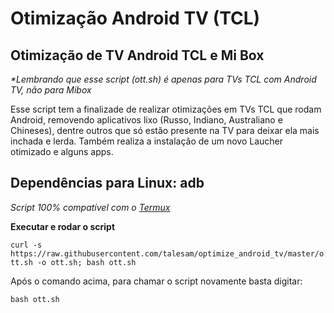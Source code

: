 # Otimização Android TV (TCL)
## Otimização de TV Android TCL e Mi Box

_*Lembrando que esse script (ott.sh) é apenas para TVs TCL com Android TV, não para Mibox_

Esse script tem a finalizade de realizar otimizações em TVs TCL que rodam Android, removendo aplicativos lixo (Russo, Indiano, Australiano e Chineses), dentre outros que só estão presente na TV para deixar ela mais inchada e lerda. Também realiza a instalação de um novo Laucher otimizado e alguns apps.

## Dependências para Linux: adb

_Script 100% compatível com o [Termux](https://f-droid.org/en/packages/com.termux)_

**Executar e rodar o script**

`curl -s https://raw.githubusercontent.com/talesam/optimize_android_tv/master/ott.sh -o ott.sh; bash ott.sh`

Após o comando acima, para chamar o script novamente basta digitar:

`bash ott.sh`
